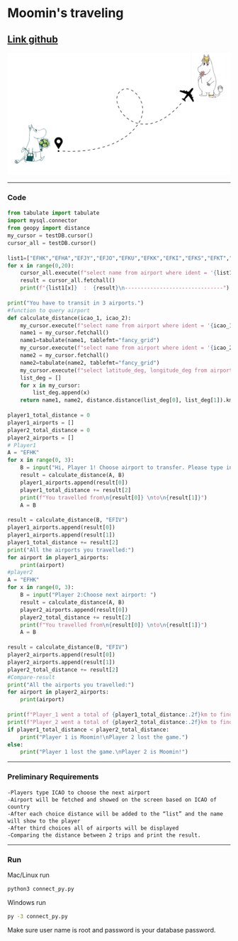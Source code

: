 # Moomin's traveling
[Link github](https://github.com/Minhyb225/game_project)
----

![image link](https://github.com/Minhyb225/game_project/blob/master/picturemoomin1.png)

----
### Code
```python
from tabulate import tabulate
import mysql.connector
from geopy import distance
my_cursor = testDB.cursor()
cursor_all = testDB.cursor()

list1=["EFHK","EFHA","EFJY","EFJO","EFKU","EFKK","EFKI","EFKS","EFKT","EFKE","EFMA","EFOU","EFPO","EFRO","EFSA","EFTU","EFTP","EFUT","EFVA","EFIV"]
for x in range(0,20):
    cursor_all.execute(f"select name from airport where ident = '{list1[x]}';")
    result = cursor_all.fetchall()
    print(f"{list1[x]}  :  {result}\n-------------------------------")

print("You have to transit in 3 airports.")
#function to query airport
def calculate_distance(icao_1, icao_2):
    my_cursor.execute(f"select name from airport where ident = '{icao_1}';")
    name1 = my_cursor.fetchall()
    name1=tabulate(name1, tablefmt="fancy_grid")
    my_cursor.execute(f"select name from airport where ident = '{icao_2}';")
    name2 = my_cursor.fetchall()
    name2=tabulate(name2, tablefmt="fancy_grid")
    my_cursor.execute(f"select latitude_deg, longitude_deg from airport where ident = '{icao_1}' or ident = '{icao_2}';")
    list_deg = []
    for x in my_cursor:
        list_deg.append(x)
    return name1, name2, distance.distance(list_deg[0], list_deg[1]).km

player1_total_distance = 0
player1_airports = []
player2_total_distance = 0
player2_airports = []
# Player1
A = "EFHK"
for x in range(0, 3):
    B = input("Hi, Player 1! Choose airport to transfer. Please type in ICAO of the airport: ")
    result = calculate_distance(A, B)
    player1_airports.append(result[0])
    player1_total_distance += result[2]
    print(f"You travelled from\n{result[0]} \nto\n{result[1]}")
    A = B

result = calculate_distance(B, "EFIV")
player1_airports.append(result[0])
player1_airports.append(result[1])
player1_total_distance += result[2]
print("All the airports you travelled:")
for airport in player1_airports:
    print(airport)
#player2
A = "EFHK"
for x in range(0, 3):
    B = input("Player 2:Choose next airport: ")
    result = calculate_distance(A, B)
    player2_airports.append(result[0])
    player2_total_distance += result[2]
    print(f"You travelled from\n{result[0]} \nto\n{result[1]}")
    A = B

result = calculate_distance(B, "EFIV")
player2_airports.append(result[0])
player2_airports.append(result[1])
player2_total_distance += result[2]
#Compare-result
print("All the airports you travelled:")
for airport in player2_airports:
    print(airport)

print(f"Player_1 went a total of {player1_total_distance:.2f}km to find Snorkmaiden")
print(f"Player_2 went a total of {player2_total_distance:.2f}km to find Snorkmaiden")
if player1_total_distance < player2_total_distance:
    print("Player 1 is Moomin!\nPlayer 2 lost the game.")
else:
    print("Player 1 lost the game.\nPlayer 2 is Moomin!")
```
----
### Preliminary Requirements
    -Players type ICAO to choose the next airport
    -Airport will be fetched and showed on the screen based on ICAO of country
    -After each choice distance will be added to the “list” and the name will show to the player
    -After third choices all of airports will be displayed
    -Comparing the distance between 2 trips and print the result.
----
### Run
Mac/Linux run
```bash
python3 connect_py.py
```
Windows run
```bash
py -3 connect_py.py
```
Make sure user name is root and password is your database password.
